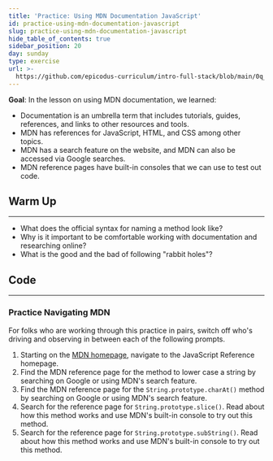 ```yaml
---
title: 'Practice: Using MDN Documentation JavaScript'
id: practice-using-mdn-documentation-javascript
slug: practice-using-mdn-documentation-javascript
hide_table_of_contents: true
sidebar_position: 20
day: sunday
type: exercise
url: >-
  https://github.com/epicodus-curriculum/intro-full-stack/blob/main/0q_classwork_practice_using_mdn_documentation.md
---
```


**Goal**: In the lesson on using MDN documentation, we learned:

* Documentation is an umbrella term that includes tutorials, guides, references, and links to other resources and tools.
* MDN has references for JavaScript, HTML, and CSS among other topics.
* MDN has a search feature on the website, and MDN can also be accessed via Google searches.
* MDN reference pages have built-in consoles that we can use to test out code.

## Warm Up
<hr />

* What does the official syntax for naming a method look like?
* Why is it important to be comfortable working with documentation and researching online?
* What is the good and the bad of following "rabbit holes"?

## Code
<hr />

### Practice Navigating MDN

For folks who are working through this practice in pairs, switch off who's driving and observing in between each of the following prompts.

1. Starting on the [MDN homepage](https://developer.mozilla.org/en-US/), navigate to the JavaScript Reference homepage.
2. Find the MDN reference page for the method to lower case a string by searching on Google or using MDN's search feature.
3. Find the MDN reference page for the `String.prototype.charAt()` method by searching on Google or using MDN's search feature.
4. Search for the reference page for `String.prototype.slice()`. Read about how this method works and use MDN's built-in console to try out this method.
5. Search for the reference page for `String.prototype.subString()`. Read about how this method works and use MDN's built-in console to try out this method.